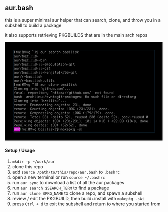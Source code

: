 ## aur.bash

this is a super minimal aur helper that can search, clone, and throw you in a subshell to build a package

it also supports retrieving PKGBUILDS that are in the main arch repos

![cli](cli.png)


#### Setup / Usage

 
 1. `mkdir -p ~/work/aur`
 2. clone this repo
 3. add `source /path/to/this/repo/aur.bash` to `.bashrc`
 4. open a new terminal or run `source ~/.bashrc`
 5. run `aur sync` to download a list of all the aur packages
 6. run `aur search $SEARCH_TERM` to find a package 
 7. run `aur clone $PKG_NAME` to clone a repo, and spawn a subshell
 8. review / edit the PKGBUILD, then build+install with `makepkg -sAi`
 9. press `Ctrl + d` to exit the subshell and return to where you started from


